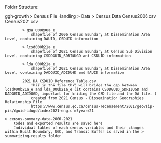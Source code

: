 Folder Structure:

ggh-growth
    > Census File Handling
        > Data
            > Census Data
                Census2006.csv
                Census2021.csv

            > gda_000b06a_e
                shapefile of 2006 Census Boundary at Dissemination Area Level, containing DAUID, CSDUID information

            > lcsd000b21a_e
                shapefile of 2021 Census Boundary at Census Sub Division Level, containing CSDDGUID_SDRIDUGD and CSDUID information
                
            > lda_000b21a_e
                shapefile of 2021 Census Boundary at Dissemination Area Level, containing DADGUID_ADIDUGD and DAUID information

            2021_DA_CSDUID_Reference_Table.csv
                This is the file that will bridge the gap between lcsd000b21a_e and lda_000b21a_e (it contains CSDDGUID_SDRIDUGD and DADGUID_ADIDUGD, important for briding the CSD file and the DA file. )
                created from 2021 Census - Dissemination Geographies Relationship File 
                https://www.census.gc.ca/census-recensement/2021/geo/sip-pis/dguid-idugd/index2021-eng.cfm?year=21

    > census-summary-data-2006-2021
        Codes and exported results are saved here
        Individual tables of each census variables and their changes within Built Boundary, UGC, and Transit Buffer is saved in the > summarizing-results folder

